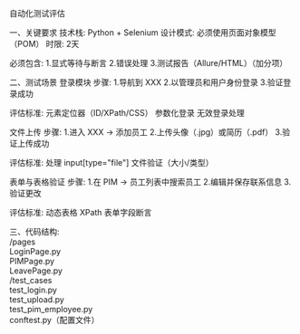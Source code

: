 自动化测试评估

一、关键要求
  技术栈: Python + Selenium
  设计模式: 必须使用页面对象模型（POM）
  时限: 2天

  必须包含:
    1.显式等待与断言
    2.错误处理
    3.测试报告（Allure/HTML）（加分项）

二、测试场景
  登录模块
  步骤:
    1.导航到 XXX
    2.以管理员和用户身份登录
    3.验证登录成功

  评估标准:
    元素定位器（ID/XPath/CSS）
    参数化登录
    无效登录处理

  文件上传
  步骤:
    1.进入 XXX → 添加员工
    2.上传头像（.jpg）或简历（.pdf）
    3.验证上传成功

  评估标准:
    处理 input[type="file"]
    文件验证（大小/类型）

  表单与表格验证
  步骤:
    1.在 PIM → 员工列表中搜索员工
    2.编辑并保存联系信息
    3.验证更改

  评估标准:
    动态表格 XPath
    表单字段断言

三、代码结构:  
  /pages  
    LoginPage.py  
    PIMPage.py  
    LeavePage.py  
  /test_cases  
    test_login.py  
    test_upload.py  
    test_pim_employee.py  
  conftest.py（配置文件） 
  
